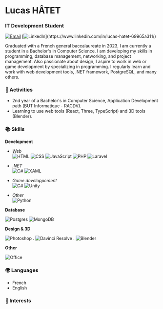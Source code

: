 # Lucas HÂTET

### IT Development Student
[![Email](https://img.shields.io/badge/-Email-red?style=for-the-badge)](mailto:lcs.hatet@gmail.com) [![LinkedIn](https://img.shields.io/badge/-LinkedIn-rgb(0,102,153)?style=for-the-badge&logo=linkedin)](https://www.linkedin.com/in/lucas-hatet-69965a311/) 

Graduated with a French general baccalaureate in 2023, I am currently a student in a Bachelor's in Computer Science. I am developing my skills in programming, database management, networking, and project management. Also passionate about design, I aspire to work in web or game development by specializing in programming. I regularly learn and work with web development tools, .NET framework, PostgreSQL, and many others.

### 🚀 Activities
* 2nd year of a Bachelor's in Computer Science, Application Development path (BUT Informatique - RACDV).
* Learning to use web tools (React, Three, TypeScript) and 3D tools (Blender).

### 📚 Skills

**Development**

* *Web*  
    ![HTML](https://img.shields.io/badge/-HTML-E34F26?style=flat-square&logo=html5&logoColor=white)
    ![CSS](https://img.shields.io/badge/-CSS-1572B6?style=flat-square&logo=css3)
    ![JavaScript](https://img.shields.io/badge/-JavaScript-F7DF1E?style=flat-square&logo=javascript&logoColor=black)
    ![PHP](https://img.shields.io/badge/-PHP-777BB4?style=flat-square&logo=php&logoColor=white)
    ![Laravel](https://img.shields.io/badge/-Laravel-FF2D20?style=flat-square&logo=laravel&logoColor=white)
    
* *.NET*  
![C#](https://img.shields.io/badge/-C%23-942C86?style=flat-square&logo=cplusplus) ![XAML](https://img.shields.io/badge/-XAML-1657BD?style=flat-square&logo=xml)

* *Game developpement*  
![C#](https://img.shields.io/badge/-C%23-942C86?style=flat-square&logo=cplusplus) ![Unity](https://img.shields.io/badge/-Unity-black?style=flat-square&logo=unity)

* *Other*  
![Python](https://img.shields.io/badge/-Python-3675A6?style=flat-square&logo=Python&logoColor=white)

**Database**

![Postgres](https://img.shields.io/badge/-PostgreSQL-336791?style=flat-square&logo=postgresql&logoColor=white) ![MongoDB](https://img.shields.io/badge/-MongoDB-006849?style=flat-square&logo=mongodb&logoColor=white)


**Design & 3D** 

![Photoshop](https://img.shields.io/badge/-Photoshop-001e36?style=flat-square&logo=photopea&logoColor=white) . ![Davinci Resolve](https://img.shields.io/badge/-Davinci-37474f?style=flat-square&logo=davinciresolve&logoColor=white) . ![Blender](https://img.shields.io/badge/-Blender-ea7600?style=flat-square&logo=blender&logoColor=white)

**Other**  

![Office](https://img.shields.io/badge/-Office-da3b03?style=flat-square&logo=libreoffice&logoColor=white)

### 🌍 Languages
* French
* English

### 🎯 Interests
